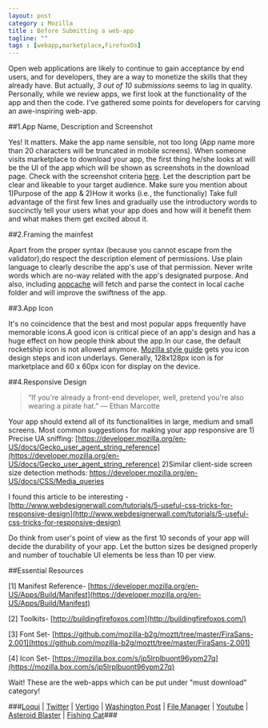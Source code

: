 ```yaml
---
layout: post
category : Mozilla
title : Before Submitting a web-app
tagline: ""
tags : [webapp,marketplace,FirefoxOs]
---
```


Open web applications are likely to continue to gain acceptance by end users, and for developers, they are a way to monetize the skills that they already have. But actually, *3 out of 10 submissions* seems to lag in quality. Personally, while we review apps, we first look at the functionality of the app and then the code. I've gathered some points for developers for carving an awe-inspiring web-app.

##1.App Name, Description and Screenshot

Yes! It matters. Make the app name sensible, not too long (App name more than 20 characters will be truncated in mobile screens). When someone visits marketplace to download your app, the first thing he/she looks at will be the UI of the app which will be shown as screenshots in the download page. Check with the screenshot criteria [here](https://developer.mozilla.org/en-US/Marketplace/Publishing/Marketplace_screenshot_criteria). Let the description part be clear and likeable to your target audience. Make sure you mention about 1)Purpose of the app & 2)How it works (i.e., the functionaliy)
Take full advantage of the first few lines and gradually use the introductory words to succinctly tell your users what your app does and how will it benefit them and what makes them get excited about it. 

##2.Framing the mainfest

Apart from the proper syntax (because you cannot escape from the validator),do respect the description element of permissions. Use plain language to clearly describe the app's use of that permission. Never write words which are no-way related with the app's designated purpose. And also, including [appcache](https://developer.mozilla.org/en-US/docs/HTML/Using_the_application_cache) will fetch and parse the contect in local cache folder and will improve the swiftness of the app.

##3.App Icon

It's no coincidence that the best and most popular apps frequently have memorable icons.A good icon is critical piece of an app's design and has a huge effect on how people think about the app.In our case, the default rocketship icon is not allowed anymore. [Mozilla style guide](http://www.mozilla.org/en-US/styleguide/products/firefox-os/icons/) gets you icon design steps and icon underlays. Generally, 128x128px icon is for marketplace and 60 x 60px icon for display on the device.

##4.Responsive Design

>“If you're already a front-end developer, well, pretend you're also wearing a pirate hat.”
― Ethan Marcotte

Your app should extend all of its functionalities in large, medium and small screens. Most common suggestions for making your app responsive are 1) Precise UA sniffing: [https://developer.mozilla.org/en-US/docs/Gecko_user_agent_string_reference](https://developer.mozilla.org/en-US/docs/Gecko_user_agent_string_reference) 2)Similar client-side screen size detection methods: https://developer.mozilla.org/en-US/docs/CSS/Media_queries

I found this article to be interesting - [http://www.webdesignerwall.com/tutorials/5-useful-css-tricks-for-responsive-design](http://www.webdesignerwall.com/tutorials/5-useful-css-tricks-for-responsive-design)

Do think from user's point of view as the first 10 seconds of your app will decide the durability of your app. Let the button sizes be designed properly and  number of touchable UI elements be less than 10 per view.

##Essential Resources

[1] Manifest Reference- [https://developer.mozilla.org/en-US/Apps/Build/Manifest](https://developer.mozilla.org/en-US/Apps/Build/Manifest)

[2] Toolkits- [http://buildingfirefoxos.com](http://buildingfirefoxos.com/)

[3] Font Set- [https://github.com/mozilla-b2g/moztt/tree/master/FiraSans-2.001](https://github.com/mozilla-b2g/moztt/tree/master/FiraSans-2.001)

[4] Icon Set- [https://mozilla.box.com/s/jp5lrplbuont96ypm27q](https://mozilla.box.com/s/jp5lrplbuont96ypm27q)

Wait! These are the web-apps which can be put under "must download" category!

###[Loqui](https://marketplace.firefox.com/app/loqui) | [Twitter](https://marketplace.firefox.com/app/twitter) | [Vertigo](https://marketplace.firefox.com/app/vertigo) | [Washington Post](https://marketplace.firefox.com/app/the-washington-post) | [File Manager](https://marketplace.firefox.com/app/file-manager) | [Youtube](https://marketplace.firefox.com/app/youtube-1) | [Asteroid Blaster](https://marketplace.firefox.com/app/asteroid-blaster) | [Fishing Cat](https://marketplace.firefox.com/app/fishing-cat)###

